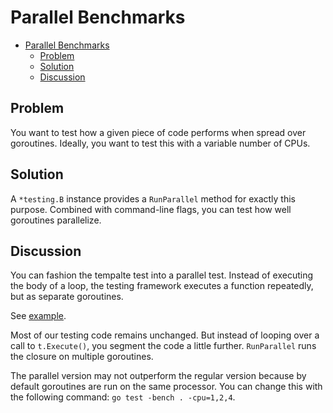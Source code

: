 # Parallel Benchmarks

- [Parallel Benchmarks](#parallel-benchmarks)
  - [Problem](#problem)
  - [Solution](#solution)
  - [Discussion](#discussion)

## Problem

You want to test how a given piece of code performs when spread over goroutines. Ideally, you want to test this with a variable number of CPUs.

## Solution

A `*testing.B` instance provides a `RunParallel` method for exactly this purpose. Combined with command-line flags, you can test how well goroutines parallelize.

## Discussion

You can fashion the tempalte test into a parallel test. Instead of executing the body of a loop, the testing framework executes a function repeatedly, but as separate goroutines.

See [example](../parallel_benchmarks).

Most of our testing code remains unchanged. But instead of looping over a call to `t.Execute()`, you segment the code a little further. `RunParallel` runs the closure on multiple goroutines.

The parallel version may not outperform the regular version because by default goroutines are run on the same processor. You can change this with the following command: `go test -bench . -cpu=1,2,4`.
